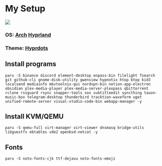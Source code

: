 # My Setup

![](https://github.com/ALi3naTEd0/My-Setup/blob/main/screenshot.png)

### **OS**: [Arch](https://archlinux.org/) [Hyprland](https://hyprland.org/)
### **Theme**: [Hyprdots](https://github.com/prasanthrangan/hyprdots)

## Install programs
```
paru -S binance discord element-desktop enpass-bin filelight fsearch git github-cli gnome-disk-utility gwenview hypnotix htop btop kid3 localsend mediainfo mkvtoolnix-gui nordvpn-bin notion-app-electron obsidian plex-media-player plex-media-server-plexpass qbittorrent rclone rssguard rsync snapper-tools sox subtitleedit syncthing tauon-music-box telegram-desktop thunderbird tracktion-waveform uget unified-remote-server visual-studio-code-bin webapp-manager -y
```

## Install KVM/QEMU
```
paru -S qemu-full virt-manager virt-viewer dnsmasq bridge-utils libguestfs ebtables vde2 openbsd-netcat -y
```

## Fonts
```
paru -S noto-fonts-cjk ttf-dejavu noto-fonts-emoji
```

